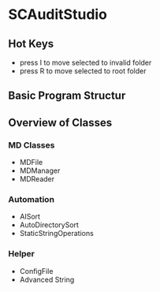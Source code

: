 # SCAuditStudio
## Hot Keys
- press I to move selected to invalid folder
- press R to move selected to root folder
## Basic Program Structur

## Overview of Classes
### MD Classes
- MDFile
- MDManager
- MDReader
### Automation
- AISort
- AutoDirectorySort
- StaticStringOperations
### Helper
- ConfigFile
- Advanced String

